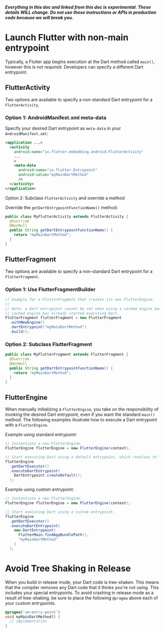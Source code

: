 _**Everything in this doc and linked from this doc is experimental. These
details WILL change. Do not use these instructions or APIs in production code
because we will break you.**_

# Launch Flutter with non-main entrypoint

Typically, a Flutter app begins execution at the Dart method called `main()`,
however this is not required. Developers can specify a different Dart
entrypoint:

## FlutterActivity

Two options are available to specify a non-standard Dart entrypoint for a
`FlutterActivity`.

### Option 1: AndroidManifest.xml meta-data

Specify your desired Dart entrypoint as `meta-data` in your
`AndroidManifest.xml`:

```xml
<application ...>
  <activity
    android:name="io.flutter.embedding.android.FlutterActivity"
    ...
    >
    <meta-data
      android:name="io.flutter.Entrypoint"
      android:value="myMainDartMethod"
      />
  </activity>
</application>
```

Option 2: Subclass `FlutterActivity` and override a method

Override the `getDartEntrypointFunctionName()` method:

```java
public class MyFlutterActivity extends FlutterActivity {
  @Override
  @NonNull
  public String getDartEntrypointFunctionName() {
    return "myMainDartMethod";
  }
}
```

## FlutterFragment

Two options are available to specify a non-standard Dart entrypoint for a
`FlutterFragment`.

### Option 1: Use FlutterFragmentBuilder

```java
// Example for a FlutterFragment that creates its own FlutterEngine.
//
// Note: a Dart entrypoint cannot be set when using a cached engine because the
// cached engine has already started executing Dart.
FlutterFragment flutterFragment = new FlutterFragment
  .withNewEngine()
  .dartEntrypoint("myMainDartMethod")
  .build();
```

### Option 2: Subclass FlutterFragment

```java
public class MyFlutterFragment extends FlutterFragment {
  @Override
  @NonNull
  public String getDartEntrypointFunctionName() {
    return "myMainDartMethod";
  }
}
```

## FlutterEngine

When manually initializing a `FlutterEngine`, you take on the responsibility of
invoking the desired Dart entrypoint, even if you want the standard `main()`
method. The following examples illustrate how to execute a Dart entrypoint with
a `FlutterEngine`.

Example using standard entrypoint:

```java
// Instantiate a new FlutterEngine.
FlutterEngine flutterEngine = new FlutterEngine(context);

// Start executing Dart using a default entrypoint, which resolves to "main()".
flutterEngine
  .getDartExecutor()
  .executeDartEntrypoint(
    DartEntrypoint.createDefault();
  );
```

Example using custom entrypoint:

```java
// Instantiate a new FlutterEngine.
FlutterEngine flutterEngine = new FlutterEngine(context);

// Start executing Dart using a custom entrypoint.
flutterEngine
  .getDartExecutor()
  .executeDartEntrypoint(
    new DartEntrypoint(
      FlutterMain.findAppBundlePath(),
      "myMainDartMethod"
    )
  );
```

# Avoid Tree Shaking in Release

When you build in release mode, your Dart code is tree-shaken. This means that
the compiler removes any Dart code that it thinks you're not using. This
includes your special entrypoints. To avoid crashing in release mode as a result
of tree-shaking, be sure to place the following `@pragma` above each of your
custom entrypoints.

```dart
@pragma('vm:entry-point')
void myMainDartMethod() {
  // implementation
}
```
